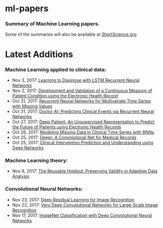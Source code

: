 # ml-papers
### Summary of Machine Learning papers.

Some of the summaries will also be available at [ShortScience.org](http://www.shortscience.org/user?name=tiagotvv) 

# Latest Additions
### Machine Learning applied to clinical data:

+ Nov 3, 2017: [Learning to Diagnose with LSTM Recurrent Neural Networks](./clinical-data/Learning_to_Diagnose_with_LSTM_Recurrent_Neural_Networks.md)
+ Nov 2, 2017: [Development and Validation of a Continuous Measure of Patient Condition using the Electronic Health Record](./clinical-data/Development_and_validation_of_a_continuous_measure_of_patient_condition_using_the_Electronic_Health_Record.md)
+ Oct 31, 2017: [Recurrent Neural Networks for Multivariate Time Series with Missing Values](./clinical-data/Recurrent_Neural_Networks_for_Multivariate_Time_Series_with_Missing_Values.md)
+ Oct 31, 2017: [Doctor AI: Predicting Clinical Events via Recurrent Neural Networks](./clinical-data/Doctor_AI_Predicting_Clinical_Events_via_Recurrent_Neural_Networks.md)
+ Oct 27, 2017: [Deep Patient: An Unsupervised Representation to Predict the Future of Patients using Electronic Health Records](./clinical-data/Deep_Patient_An_Unsupervised_Representation_to_Predict_the_Future_of_Patients_using_Electronic_Health_Records.md)
+ Oct 26, 2017: [Modeling Missing Data in Clinical Time Series with RNNs](./clinical-data/Modeling_Missing_Data_in_Clinical_Time_Series_with_RNNs.md)
+ Oct 25, 2017: [Deepr: A Convolutional Net for Medical Records](./clinical-data/Deepr_A_Convolutional_Net_for_Medical_Records.md)
+ Oct 25, 2017: [Clinical Intervention Prediction and Understanding using Deep Networks](./clinical-data/Clinical_Intervention_Prediction_and_Understanding_using_Deep_Networks.md)

### Machine Learning theory:
+ Nov 8, 2017: [The Reusable Holdout: Preserving Validity in Adaptive Data Analysis](./theory/The_Reusable_Holdout_Preserving_Validity_in_Adaptive_Data_Analysis.md)

### Convolutional Neural Networks:
+ Nov 23, 2017: [Deep Residual Learning for Image Recognition](./convolutional/Deep_Residual_Learning_for_Image_Recognition.md)
+ Nov 22, 2017: [Very Deep Convolutional Networks for Large-Scale Image Recognition](./convolutional/Very_Deep_Convolutional_Networks_for_Large_Scale_Image_Recognition.md)
+ Nov 17, 2017: [ImageNet Classification with Deep Convolutional Neural Networks](./convolutional/ImageNet_Classification_with_Deep_Convolutional_Neural_Networks.md)
